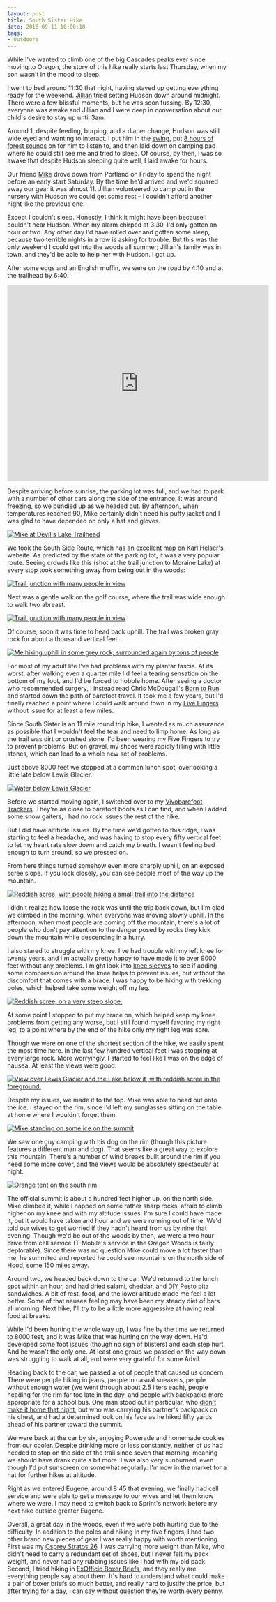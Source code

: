 ```yaml
---
layout: post 
title: South Sister Hike
date: 2016-09-11 10:00:10
tags:
- Outdoors
---
```

While I've wanted to climb one of the big Cascades peaks ever since moving to Oregon, the story of this hike really starts last Thursday, when my son wasn't in the mood to sleep. 

I went to bed around 11:30 that night, having stayed up getting everything ready for the weekend. [Jillian](http://www.jillianschmidt.com) tried setting Hudson down around midnight. There were a few blissful moments, but he was soon fussing. By 12:30, everyone was awake and Jillian and I were deep in conversation about our child's desire to stay up until 3am.

Around 1, despite feeding, burping, and a diaper change, Hudson was still wide eyed and wanting to interact. I put him in the [swing](http://amzn.to/2cAbUjP), put [8 hours of forest sounds](https://www.youtube.com/watch?v=eKFTSSKCzWA) on for him to listen to, and then laid down on camping pad where he could still see me and tried to sleep. Of course, by then, I was so awake that despite Hudson sleeping quite well, I laid awake for hours.

Our friend [Mike](http://www.mikepsaris.com) drove down from Portland on Friday to spend the night before an early start Saturday. By the time he'd arrived and we'd squared away our gear it was almost 11. Jillian volunteered to camp out in the nursery with Hudson we could get some rest &ndash; I couldn't afford another night like the previous one.

Except I couldn't sleep. Honestly, I think it might have been because I couldn't hear Hudson. When my alarm chirped at 3:30, I'd only gotten an hour or two. Any other day I'd have rolled over and gotten some sleep, because two terrible nights in a row is asking for trouble. But this was the only weekend I could get into the woods all summer; Jillian's family was in town, and they'd be able to help her with Hudson. I got up.

After some eggs and an English muffin, we were on the road by 4:10 and at the trailhead by 6:40.

<iframe src="https://www.google.com/maps/embed?pb=!1m18!1m12!1m3!1d2868.319186365433!2d-121.76798838448987!3d44.03546157911007!2m3!1f0!2f0!3f0!3m2!1i1024!2i768!4f13.1!3m3!1m2!1s0x54b8ac7b14259b2d%3A0xfed473c05429d22c!2sDevils+Lake+Trailhead!5e0!3m2!1sen!2sus!4v1473724852213" width="600" height="450" frameborder="0" style="border:0" allowfullscreen></iframe>

Despite arriving before sunrise, the parking lot was full, and we had to park with a number of other cars along the side of the entrance. It was around freezing, so we bundled up as we headed out. By afternoon, when temperatures reached 90, Mike certainly didn't need his puffy jacket and I was glad to have depended on only a hat and gloves.

<a href="http://imgur.com/jqTzHc8"><img alt="Mike at Devil's Lake Trailhead" src="http://i.imgur.com/jqTzHc8.jpg"></a>

We took the South Side Route, which has an [excellent map](http://karl-helser.com/wp-content/uploads/2013/05/South-Sister-8-11-08.jpg) on [Karl Helser's](http://karl-helser.com/) website. As predicted by the state of the parking lot, it was a very popular route. Seeing crowds like this (shot at the trail junction to Moraine Lake) at every stop took something away from being out in the woods:

<a href="http://imgur.com/TGD2MSB"><img alt="Trail junction with many people in view" src="http://i.imgur.com/TGD2MSB.jpg"></a>

Next was a gentle walk on the golf course, where the trail was wide enough to walk two abreast. 

<a href="http://imgur.com/NoUXcl1"><img alt="Trail junction with many people in view" src="http://i.imgur.com/NoUXcl1.jpg"></a>

Of course, soon it was time to head back uphill. The trail was broken gray rock for about a thousand vertical feet.

<a href="http://imgur.com/yGrHyWP"><img alt="Me hiking uphill in some grey rock, surrounded again by tons of people" src="http://i.imgur.com/yGrHyWP.jpg"></a>

For most of my adult life I've had problems with my plantar fascia. At its worst, after walking even a quarter mile I'd feel a tearing sensation on the bottom of my foot, and I'd be forced to hobble home. After seeing a doctor who recommended surgery, I instead read Chris McDougall's [Born to Run](http://amzn.to/2cngJcF) and started down the path of barefoot travel. It took me a few years, but I'd finally reached a point where I could walk around town in my [Five Fingers](http://amzn.to/2cTk4QL) without issue for at least a few miles. 

Since South Sister is an 11 mile round trip hike, I wanted as much assurance as possible that I wouldn't feel the tear and need to limp home. As long as the trail was dirt or crushed stone, I'd been wearing my Five Fingers to try to prevent problems. But on gravel, my shoes were rapidly filling with little stones, which can lead to a whole new set of problems. 

Just above 8000 feet we stopped at a common lunch spot, overlooking a little late below Lewis Glacier. 

<a href="http://imgur.com/mNvPOSX"><img alt="Water below Lewis Glacier" src="http://i.imgur.com/mNvPOSX.jpg"></a>

Before we started moving again, I switched over to my [Vivobarefoot Trackers](http://amzn.to/2cbpPKW). They're as close to barefoot boots as I can find, and when I added some snow gaiters, I had no rock issues the rest of the hike. 

But I did have altitude issues. By the time we'd gotten to this ridge, I was starting to feel a headache, and was having to stop every fifty vertical feet to let my heart rate slow down and catch my breath. I wasn't feeling bad enough to turn around, so we pressed on.

From here things turned somehow even more sharply uphill, on an exposed scree slope. If you look closely, you can see people most of the way up the mountain. 

<a href="http://imgur.com/c66PMPp"><img alt="Reddish scree, with people hiking a small trail into the distance" src="http://i.imgur.com/c66PMPp.jpg"></a>

I didn't realize how loose the rock was until the trip back down, but I'm glad we climbed in the morning, when everyone was moving slowly uphill. In the afternoon, when most people are coming off the mountain, there's a lot of people who don't pay attention to the danger posed by rocks they kick down the mountain while descending in a hurry.

I also stared to struggle with my knee. I've had trouble with my left knee for twenty years, and I'm actually pretty happy to have made it to over 9000 feet without any problems. I might look into [knee sleeves](http://amzn.to/2cXgBTZ) to see if adding some compression around the knee helps to prevent issues, but without the discomfort that comes with a brace. I was happy to be hiking with trekking poles, which helped take some weight off my leg. 

<a href="http://imgur.com/nkQ3zOP"><img alt="Reddish scree, on a very steep slope." src="http://i.imgur.com/nkQ3zOP.jpg"></a>

At some point I stopped to put my brace on, which helped keep my knee problems from getting any worse, but I still found myself favoring my right leg, to a point where by the end of the hike only my right leg was sore.

Though we were on one of the shortest section of the hike, we easily spent the most time here. In the last few hundred vertical feet I was stopping at every large rock. More worryingly, I started to feel like I was on the edge of nausea. At least the views were good.

<a href="http://imgur.com/2ip7zNs"><img alt="View over Lewis Glacier and the Lake below it, with reddish scree in the foreground." src="http://i.imgur.com/2ip7zNs.jpg"></a>

Despite my issues, we made it to the top. Mike was able to head out onto the ice. I stayed on the rim, since I'd left my sunglasses sitting on the table at home where I wouldn't forget them.

<a href="http://imgur.com/Sg1lN4Z"><img alt="Mike standing on some ice on the summit" src="http://i.imgur.com/Sg1lN4Z.jpg"></a>

We saw one guy camping with his dog on the rim (though this picture features a different man and dog). That seems like a great way to explore this mountain. There's a number of wind breaks built around the rim if you need some more cover, and the views would be absolutely spectacular at night.

<a href="http://imgur.com/iSDao6P"><img alt="Orange tent on the south rim" src="http://imgur.com/iSDao6P.jpg"></a>

The official summit is about a hundred feet higher up, on the north side. Mike climbed it, while I napped on some rather sharp rocks, afraid to climb higher on my knee and with my altitude issues. I'm sure I could have made it, but it would have taken and hour and we were running out of time. We'd told our wives to get worried if they hadn't heard from us by nine that evening. Though we'd be out of the woods by then, we were a two hour drive from cell service (T-Mobile's service in the Oregon Woods is fairly deplorable). Since there was no question Mike could move a lot faster than me, he summited and reported he could see mountains on the north side of Hood, some 150 miles away.

Around two, we headed back down to the car. We'd returned to the lunch spot within an hour, and had dried salami, cheddar, and [DIY Pesto](http://www.thefirst40miles.com/004-how-to-close-the-backpack-gap/) pita sandwiches. A bit of rest, food, and the lower altitude made me feel a lot better. Some of that nausea feeling may have been my steady diet of bars all morning. Next hike, I'll try to be a little more aggressive at having real food at breaks.

While I'd been hurting the whole way up, I was fine by the time we returned to 8000 feet, and it was Mike that was hurting on the way down. He'd developed some foot issues (though no sign of blisters) and each step hurt. And he wasn't the only one. At least one group we passed on the way down was struggling to walk at all, and were very grateful for some Advil.

Heading back to the car, we passed a lot of people that caused us concern. There were people hiking in jeans, people in casual sneakers, people without enough water (we went through about 2.5 liters each), people heading for the rim far too late in the day, and people with backpacks more appropriate for a school bus. One man stood out in particular, who [didn't make it home that night](http://www.oregonlive.com/pacific-northwest-news/index.ssf/2016/09/missing_south_sister_hiker_fou.html), but who was carrying his partner's backpack on his chest, and had a determined look on his face as he hiked fifty yards ahead of his partner toward the summit.

We were back at the car by six, enjoying Powerade and homemade cookies from our cooler. Despite drinking more or less constantly, neither of us had needed to stop on the side of the trail since seven that morning, meaning we should have drank quite a bit more. I was also very sunburned, even though I'd put sunscreen on somewhat regularly. I'm now in the market for a hat for further hikes at altitude.

Right as we entered Eugene, around 8:45 that evening, we finally had cell service and were able to get a message to our wives and let them know where we were. I may need to switch back to Sprint's network before my next hike outside greater Eugene.

Overall, a great day in the woods, even if we were both hurting due to the difficulty. In addition to the poles and hiking in my five fingers, I had two other brand new pieces of gear I was really happy with worth mentioning. First was my [Osprey Stratos 26](http://amzn.to/2clTH4O). I was carrying more weight than Mike, who didn't need to carry a redundant set of shoes, but I never felt my pack weight, and never had any rubbing issues like I had with my old pack. Second, I tried hiking in [ExOfficio Boxer Briefs](http://amzn.to/2cuFzZZ), and they really are everything people say about them. It's hard to understand what could make a pair of boxer briefs so much better, and really hard to justify the price, but after trying for a day, I can say without question they're worth every penny.
